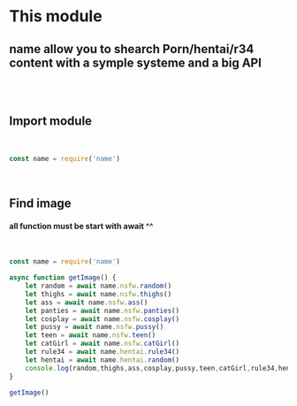 # This module

## name allow you to shearch Porn/hentai/r34 content with a symple systeme and a big API

<br>
<br>

## Import module

<br>

```js
const name = require('name')
```

<br>

## Find image
#### all function must be start with await ^^

<br>

```js
const name = require('name')

async function getImage() {
    let random = await name.nsfw.random()
    let thighs = await name.nsfw.thighs()
    let ass = await name.nsfw.ass()
    let panties = await name.nsfw.panties()
    let cosplay = await name.nsfw.cosplay()
    let pussy = await name.nsfw.pussy()
    let teen = await name.nsfw.teen()
    let catGirl = await name.nsfw.catGirl()
    let rule34 = await name.hentai.rule34()
    let hentai = await name.hentai.random()
    console.log(random,thighs,ass,cosplay,pussy,teen,catGirl,rule34,hentai)
}

getImage()
```